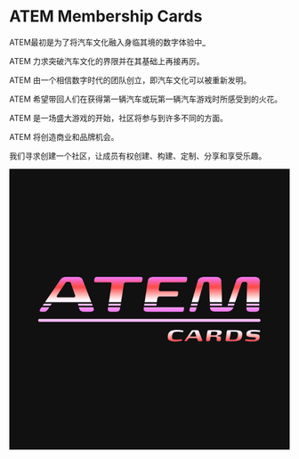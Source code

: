 # ATEM Membership Cards

ATEM最初是为了将汽车文化融入身临其境的数字体验中_

ATEM 力求突破汽车文化的界限并在其基础上再接再厉。

ATEM 由一个相信数字时代的团队创立，即汽车文化可以被重新发明。

ATEM 希望带回人们在获得第一辆汽车或玩第一辆汽车游戏时所感受到的火花。

ATEM 是一场盛大游戏的开始，社区将参与到许多不同的方面。

ATEM 将创造商业和品牌机会。

我们寻求创建一个社区，让成员有权创建、构建、定制、分享和享受乐趣。

![nft](unnamed.png)

